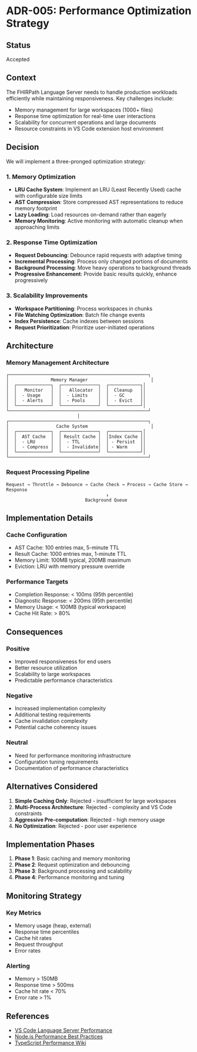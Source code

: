 # ADR-005: Performance Optimization Strategy

## Status
Accepted

## Context
The FHIRPath Language Server needs to handle production workloads efficiently while maintaining responsiveness. Key challenges include:
- Memory management for large workspaces (1000+ files)
- Response time optimization for real-time user interactions
- Scalability for concurrent operations and large documents
- Resource constraints in VS Code extension host environment

## Decision
We will implement a three-pronged optimization strategy:

### 1. Memory Optimization
- **LRU Cache System**: Implement an LRU (Least Recently Used) cache with configurable size limits
- **AST Compression**: Store compressed AST representations to reduce memory footprint
- **Lazy Loading**: Load resources on-demand rather than eagerly
- **Memory Monitoring**: Active monitoring with automatic cleanup when approaching limits

### 2. Response Time Optimization
- **Request Debouncing**: Debounce rapid requests with adaptive timing
- **Incremental Processing**: Process only changed portions of documents
- **Background Processing**: Move heavy operations to background threads
- **Progressive Enhancement**: Provide basic results quickly, enhance progressively

### 3. Scalability Improvements
- **Workspace Partitioning**: Process workspaces in chunks
- **File Watching Optimization**: Batch file change events
- **Index Persistence**: Cache indexes between sessions
- **Request Prioritization**: Prioritize user-initiated operations

## Architecture

### Memory Management Architecture
```
┌─────────────────────────────────────────────────────┐
│                Memory Manager                        │
│  ┌─────────────┐  ┌──────────────┐  ┌────────────┐│
│  │   Monitor   │  │   Allocator  │  │  Cleanup   ││
│  │  - Usage    │  │  - Limits    │  │  - GC      ││
│  │  - Alerts   │  │  - Pools     │  │  - Evict   ││
│  └─────────────┘  └──────────────┘  └────────────┘│
└─────────────────────────────────────────────────────┘
                           │
┌─────────────────────────────────────────────────────┐
│                  Cache System                        │
│  ┌─────────────┐  ┌──────────────┐  ┌────────────┐│
│  │  AST Cache  │  │ Result Cache │  │Index Cache ││
│  │  - LRU      │  │  - TTL       │  │ - Persist  ││
│  │  - Compress │  │  - Invalidate│  │ - Warm     ││
│  └─────────────┘  └──────────────┘  └────────────┘│
└─────────────────────────────────────────────────────┘
```

### Request Processing Pipeline
```
Request → Throttle → Debounce → Cache Check → Process → Cache Store → Response
                                      ↓
                              Background Queue
```

## Implementation Details

### Cache Configuration
- AST Cache: 100 entries max, 5-minute TTL
- Result Cache: 1000 entries max, 1-minute TTL
- Memory Limit: 100MB typical, 200MB maximum
- Eviction: LRU with memory pressure override

### Performance Targets
- Completion Response: < 100ms (95th percentile)
- Diagnostic Response: < 200ms (95th percentile)
- Memory Usage: < 100MB (typical workspace)
- Cache Hit Rate: > 80%

## Consequences

### Positive
- Improved responsiveness for end users
- Better resource utilization
- Scalability to large workspaces
- Predictable performance characteristics

### Negative
- Increased implementation complexity
- Additional testing requirements
- Cache invalidation complexity
- Potential cache coherency issues

### Neutral
- Need for performance monitoring infrastructure
- Configuration tuning requirements
- Documentation of performance characteristics

## Alternatives Considered

1. **Simple Caching Only**: Rejected - insufficient for large workspaces
2. **Multi-Process Architecture**: Rejected - complexity and VS Code constraints
3. **Aggressive Pre-computation**: Rejected - high memory usage
4. **No Optimization**: Rejected - poor user experience

## Implementation Phases

1. **Phase 1**: Basic caching and memory monitoring
2. **Phase 2**: Request optimization and debouncing
3. **Phase 3**: Background processing and scalability
4. **Phase 4**: Performance monitoring and tuning

## Monitoring Strategy

### Key Metrics
- Memory usage (heap, external)
- Response time percentiles
- Cache hit rates
- Request throughput
- Error rates

### Alerting
- Memory > 150MB
- Response time > 500ms
- Cache hit rate < 70%
- Error rate > 1%

## References
- [VS Code Language Server Performance](https://code.visualstudio.com/api/language-extensions/language-server-extension-guide#performance)
- [Node.js Performance Best Practices](https://nodejs.org/en/docs/guides/simple-profiling/)
- [TypeScript Performance Wiki](https://github.com/microsoft/TypeScript/wiki/Performance)